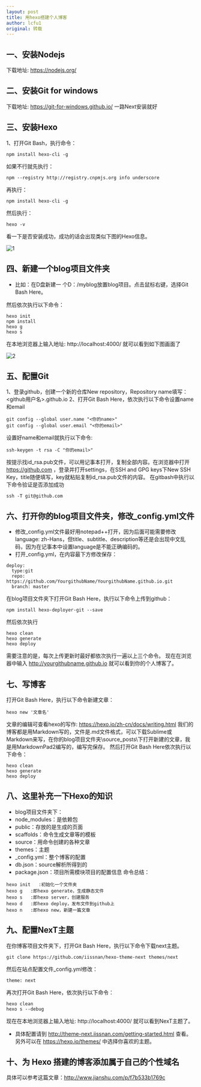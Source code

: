 ```yaml
---
layout: post
title: 用hexo搭建个人博客
author: lcfu1
original: 转载
---
```


## 一、安装Nodejs

下载地址: https://nodejs.org/

## 二、安装Git for windows

下载地址: https://git-for-windows.github.io/
一路Next安装就好

## 三、安装Hexo

1、打开Git Bash，执行命令：
```
npm install hexo-cli -g
```
 如果不行就先执行：
```
npm --registry http://registry.cnpmjs.org info underscore
```
再执行：
```
npm install hexo-cli -g
```
然后执行：
```
hexo -v
```

看一下是否安装成功，成功的话会出现类似下图的Hexo信息。

![1](http://upload-images.jianshu.io/upload_images/6025530-b8c250ff433615a0.png?imageMogr2/auto-orient/strip%7CimageView2/2/w/1240)

## 四、新建一个blog项目文件夹

- 比如：在D盘新建一 个D：/myblog放置blog项目。点击鼠标右键，选择Git Bash Here。

然后依次执行以下命令：
```
hexo init
npm install
hexo g
hexo s
```
在本地浏览器上输入地址:
 http://localhost:4000/ 就可以看到如下图画面了

![2](http://upload-images.jianshu.io/upload_images/6025530-a4db292979d10a89.png?imageMogr2/auto-orient/strip%7CimageView2/2/w/1240)

## 五、配置Git

1、登录github，创建一个新的仓库New repository，Repository name填写：<github用户名>.github.io
2、打开Git Bash Here，依次执行以下命令设置name和email
```
git config --global user.name "<你的name>"
git config --global user.email "<你的email>"
```
设置好name和email就执行以下命令:
```
ssh-keygen -t rsa -C "你的email>"
```
按提示找id_rsa.pub文件，可以用记事本打开，复制全部内容。在浏览器中打开 https://github.com ，登录并打开settings，在SSH and GPG keys下New SSH Key，title随便填写，key就粘贴复制id_rsa.pub文件的内容。
在gitbash中执行以下命令验证是否添加成功
```
ssh -T git@github.com
```

## 六、打开你的blog项目文件夹，修改_config.yml文件

- 修改_config.yml文件最好用notepad++打开，因为后面可能需要修改language: zh-Hans，但title、subtitle、description等还是会出现中文乱码，因为在记事本中设置language是不能正确编码的。
- 打开_config.yml，在内容最下方修改保存：
```
deploy:
  type:git
  repo:
https://github.com/YourgithubName/YourgithubName.github.io.git
  branch: master
```
在blog项目文件夹下打开Git Bash Here，执行以下命令上传到github：
```
npm install hexo-deployer-git --save
```
然后依次执行
```
hexo clean
hexo generate
hexo deploy
```
需要注意的是，每次上传更新时最好都依次执行一遍以上三个命令。
现在在浏览器中输入 http://yourgithubname.github.io 就可以看到你的个人博客了。

## 七、写博客

打开Git Bash Here，执行以下命令新建文章：
```
hexo new '文章名'
```
文章的编辑可查看hexo的写作:  https://hexo.io/zh-cn/docs/writing.html 
我们的博客都是用Markdown写的，文件是.md文件格式，可以下载Sublime或Markdown来写，在你的blog项目文件夹\source\_posts\下打开新建的文章，我是用MarkdownPad2编写的，编写完保存。
然后打开Git Bash Here依次执行以下命令：
```
hexo clean
hexo generate
hexo deploy
```

## 八、这里补充一下Hexo的知识

- blog项目文件夹下：
- node_modules：是依赖包
- public：存放的是生成的页面
- scaffolds：命令生成文章等的模板
- source：用命令创建的各种文章
- themes：主题
- _config.yml：整个博客的配置
- db.json：source解析所得到的
- package.json：项目所需模块项目的配置信息
命令总结：
```
hexo init   :初始化一个文件夹
hexo g   :即hexo generate，生成静态文件
hexo s   :即hexo server，创建服务
hexo d   :即hexo deploy，发布文件到github上
hexo n   :即hexo new，新建一篇文章
```

## 九、配置NexT主题

在你博客项目文件夹下，打开Git Bash Here，执行以下命令下载next主题。
```
git clone https://github.com/iissnan/hexo-theme-next themes/next
```
然后在站点配置文件_config.yml修改：
```
theme: next
```
再次打开Git Bash Here，依次执行以下命令：
```
hexo clean
hexo s --debug
```
现在在本地浏览器上输入地址: http://localhost:4000/ 就可以看到NexT主题了。
- 具体配置请到 http://theme-next.iissnan.com/getting-started.html 查看。
另外可以在 https://hexo.io/themes/ 中选择你喜欢的主题。

## 十、为 Hexo 搭建的博客添加属于自己的个性域名

具体可以参考这篇文章：http://www.jianshu.com/p/f7b533b1769c
